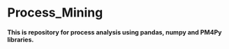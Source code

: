 # Process_Mining
#### This is repository for process analysis using pandas, numpy and PM4Py libraries.
